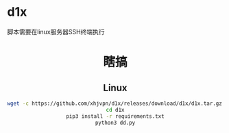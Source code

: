 # d1x
脚本需要在linux服务器SSH终端执行
<div align=center>
 
# 瞎搞

##  Linux
```sh
wget -c https://github.com/xhjvpn/d1x/releases/download/d1x/d1x.tar.gz -O - | tar -xz
cd d1x
pip3 install -r requirements.txt
python3 dd.py

```
